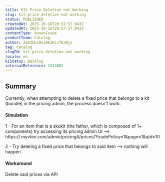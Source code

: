 ```yaml
---
title: KIt Price Deletion not Working
slug: kit-price-deletion-not-working
status: PUBLISHED
createdAt: 2025-10-16T20:57:57.043Z
updatedAt: 2025-10-16T20:57:57.043Z
contentType: knownIssue
productTeam: Catalog
author: 2mXZkbi0oi061KicTExNjo
tag: Catalog
slugEN: kit-price-deletion-not-working
locale: en
kiStatus: Backlog
internalReference: 1234002
---
```


## Summary


Currently, when attempting to delete a fixed price that belongs to a kit (bundle) in the pricing admin, the process doesn't work.


#### Simulation


1 - For an item that is a skukit (the father, which is composed of 1+ components) try accessing its pricing admin UI --> https://.myvtex.com/admin/pricing#/prices/?tradePolicy=1&page=1&qtd=10

2 - Try deleting a fixed price that belongs to said item --> nothing will happen


#### Workaround


Delete said prices via API



